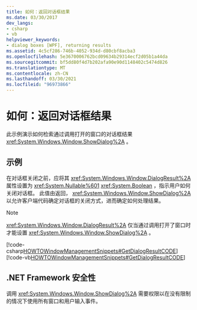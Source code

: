 ```yaml
---
title: 如何：返回对话框结果
ms.date: 03/30/2017
dev_langs:
- csharp
- vb
helpviewer_keywords:
- dialog boxes [WPF], returning results
ms.assetid: 4c5cf286-746b-4052-934d-d80cbf8acba3
ms.openlocfilehash: 5e3670006762bcd09634b29314ecf2d05b1a44da
ms.sourcegitcommit: bf5dd80f4d7b202afa90e90d1148402c5474d826
ms.translationtype: MT
ms.contentlocale: zh-CN
ms.lasthandoff: 03/30/2021
ms.locfileid: "96973866"
---
```

# <a name="how-to-return-a-dialog-box-result"></a>如何：返回对话框结果
此示例演示如何检索通过调用打开的窗口的对话框结果 <xref:System.Windows.Window.ShowDialog%2A> 。  
  
## <a name="example"></a>示例  
 在对话框关闭之前，应将其 <xref:System.Windows.Window.DialogResult%2A> 属性设置为 <xref:System.Nullable%601> <xref:System.Boolean> ，指示用户如何关闭对话框。 此值由返回， <xref:System.Windows.Window.ShowDialog%2A> 以允许客户端代码确定对话框的关闭方式，进而确定如何处理结果。  
  
> [!NOTE]
> <xref:System.Windows.Window.DialogResult%2A> 仅当通过调用打开了窗口时才能设置 <xref:System.Windows.Window.ShowDialog%2A> 。  
  
 [!code-csharp[HOWTOWindowManagementSnippets#GetDialogResultCODE](~/samples/snippets/csharp/VS_Snippets_Wpf/HOWTOWindowManagementSnippets/CSharp/MainWindow.xaml.cs#getdialogresultcode)]
 [!code-vb[HOWTOWindowManagementSnippets#GetDialogResultCODE](~/samples/snippets/visualbasic/VS_Snippets_Wpf/HOWTOWindowManagementSnippets/visualbasic/mainwindow.xaml.vb#getdialogresultcode)]  
  
## <a name="net-framework-security"></a>.NET Framework 安全性  
 调用 <xref:System.Windows.Window.ShowDialog%2A> 需要权限以在没有限制的情况下使用所有窗口和用户输入事件。
